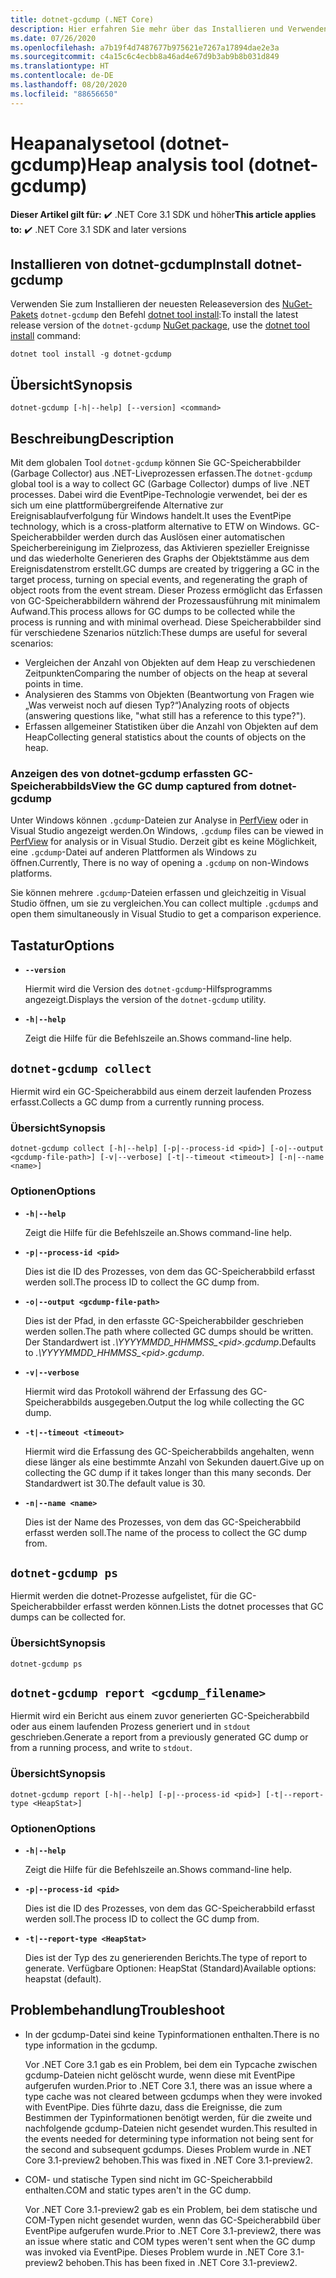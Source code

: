 ```yaml
---
title: dotnet-gcdump (.NET Core)
description: Hier erfahren Sie mehr über das Installieren und Verwenden des Befehlszeilentools „dotnet-gcdump“.
ms.date: 07/26/2020
ms.openlocfilehash: a7b19f4d7487677b975621e7267a17894dae2e3a
ms.sourcegitcommit: c4a15c6c4ecbb8a46ad4e67d9b3ab9b8b031d849
ms.translationtype: HT
ms.contentlocale: de-DE
ms.lasthandoff: 08/20/2020
ms.locfileid: "88656650"
---
```

# <a name="heap-analysis-tool-dotnet-gcdump"></a><span data-ttu-id="c2583-103">Heapanalysetool (dotnet-gcdump)</span><span class="sxs-lookup"><span data-stu-id="c2583-103">Heap analysis tool (dotnet-gcdump)</span></span>

<span data-ttu-id="c2583-104">**Dieser Artikel gilt für:** ✔️ .NET Core 3.1 SDK und höher</span><span class="sxs-lookup"><span data-stu-id="c2583-104">**This article applies to:** ✔️ .NET Core 3.1 SDK and later versions</span></span>

## <a name="install-dotnet-gcdump"></a><span data-ttu-id="c2583-105">Installieren von dotnet-gcdump</span><span class="sxs-lookup"><span data-stu-id="c2583-105">Install dotnet-gcdump</span></span>

<span data-ttu-id="c2583-106">Verwenden Sie zum Installieren der neuesten Releaseversion des [NuGet-Pakets](https://www.nuget.org/packages/dotnet-gcdump) `dotnet-gcdump` den Befehl [dotnet tool install](../tools/dotnet-tool-install.md):</span><span class="sxs-lookup"><span data-stu-id="c2583-106">To install the latest release version of the `dotnet-gcdump` [NuGet package](https://www.nuget.org/packages/dotnet-gcdump), use the [dotnet tool install](../tools/dotnet-tool-install.md) command:</span></span>

```dotnetcli
dotnet tool install -g dotnet-gcdump
```

## <a name="synopsis"></a><span data-ttu-id="c2583-107">Übersicht</span><span class="sxs-lookup"><span data-stu-id="c2583-107">Synopsis</span></span>

```console
dotnet-gcdump [-h|--help] [--version] <command>
```

## <a name="description"></a><span data-ttu-id="c2583-108">Beschreibung</span><span class="sxs-lookup"><span data-stu-id="c2583-108">Description</span></span>

<span data-ttu-id="c2583-109">Mit dem globalen Tool `dotnet-gcdump` können Sie GC-Speicherabbilder (Garbage Collector) aus .NET-Liveprozessen erfassen.</span><span class="sxs-lookup"><span data-stu-id="c2583-109">The `dotnet-gcdump` global tool is a way to collect GC (Garbage Collector) dumps of live .NET processes.</span></span> <span data-ttu-id="c2583-110">Dabei wird die EventPipe-Technologie verwendet, bei der es sich um eine plattformübergreifende Alternative zur Ereignisablaufverfolgung für Windows handelt.</span><span class="sxs-lookup"><span data-stu-id="c2583-110">It uses the EventPipe technology, which is a cross-platform alternative to ETW on Windows.</span></span> <span data-ttu-id="c2583-111">GC-Speicherabbilder werden durch das Auslösen einer automatischen Speicherbereinigung im Zielprozess, das Aktivieren spezieller Ereignisse und das wiederholte Generieren des Graphs der Objektstämme aus dem Ereignisdatenstrom erstellt.</span><span class="sxs-lookup"><span data-stu-id="c2583-111">GC dumps are created by triggering a GC in the target process, turning on special events, and regenerating the graph of object roots from the event stream.</span></span> <span data-ttu-id="c2583-112">Dieser Prozess ermöglicht das Erfassen von GC-Speicherabbildern während der Prozessausführung mit minimalem Aufwand.</span><span class="sxs-lookup"><span data-stu-id="c2583-112">This process allows for GC dumps to be collected while the process is running and with minimal overhead.</span></span> <span data-ttu-id="c2583-113">Diese Speicherabbilder sind für verschiedene Szenarios nützlich:</span><span class="sxs-lookup"><span data-stu-id="c2583-113">These dumps are useful for several scenarios:</span></span>

- <span data-ttu-id="c2583-114">Vergleichen der Anzahl von Objekten auf dem Heap zu verschiedenen Zeitpunkten</span><span class="sxs-lookup"><span data-stu-id="c2583-114">Comparing the number of objects on the heap at several points in time.</span></span>
- <span data-ttu-id="c2583-115">Analysieren des Stamms von Objekten (Beantwortung von Fragen wie „Was verweist noch auf diesen Typ?“)</span><span class="sxs-lookup"><span data-stu-id="c2583-115">Analyzing roots of objects (answering questions like, "what still has a reference to this type?").</span></span>
- <span data-ttu-id="c2583-116">Erfassen allgemeiner Statistiken über die Anzahl von Objekten auf dem Heap</span><span class="sxs-lookup"><span data-stu-id="c2583-116">Collecting general statistics about the counts of objects on the heap.</span></span>

### <a name="view-the-gc-dump-captured-from-dotnet-gcdump"></a><span data-ttu-id="c2583-117">Anzeigen des von dotnet-gcdump erfassten GC-Speicherabbilds</span><span class="sxs-lookup"><span data-stu-id="c2583-117">View the GC dump captured from dotnet-gcdump</span></span>

<span data-ttu-id="c2583-118">Unter Windows können `.gcdump`-Dateien zur Analyse in [PerfView](https://github.com/microsoft/perfview) oder in Visual Studio angezeigt werden.</span><span class="sxs-lookup"><span data-stu-id="c2583-118">On Windows, `.gcdump` files can be viewed in [PerfView](https://github.com/microsoft/perfview) for analysis or in Visual Studio.</span></span> <span data-ttu-id="c2583-119">Derzeit gibt es keine Möglichkeit, eine `.gcdump`-Datei auf anderen Plattformen als Windows zu öffnen.</span><span class="sxs-lookup"><span data-stu-id="c2583-119">Currently, There is no way of opening a `.gcdump` on non-Windows platforms.</span></span>

<span data-ttu-id="c2583-120">Sie können mehrere `.gcdump`-Dateien erfassen und gleichzeitig in Visual Studio öffnen, um sie zu vergleichen.</span><span class="sxs-lookup"><span data-stu-id="c2583-120">You can collect multiple `.gcdump`s and open them simultaneously in Visual Studio to get a comparison experience.</span></span>

## <a name="options"></a><span data-ttu-id="c2583-121">Tastatur</span><span class="sxs-lookup"><span data-stu-id="c2583-121">Options</span></span>

- **`--version`**

  <span data-ttu-id="c2583-122">Hiermit wird die Version des `dotnet-gcdump`-Hilfsprogramms angezeigt.</span><span class="sxs-lookup"><span data-stu-id="c2583-122">Displays the version of the `dotnet-gcdump` utility.</span></span>

- **`-h|--help`**

  <span data-ttu-id="c2583-123">Zeigt die Hilfe für die Befehlszeile an.</span><span class="sxs-lookup"><span data-stu-id="c2583-123">Shows command-line help.</span></span>

## `dotnet-gcdump collect`

<span data-ttu-id="c2583-124">Hiermit wird ein GC-Speicherabbild aus einem derzeit laufenden Prozess erfasst.</span><span class="sxs-lookup"><span data-stu-id="c2583-124">Collects a GC dump from a currently running process.</span></span>

### <a name="synopsis"></a><span data-ttu-id="c2583-125">Übersicht</span><span class="sxs-lookup"><span data-stu-id="c2583-125">Synopsis</span></span>

```console
dotnet-gcdump collect [-h|--help] [-p|--process-id <pid>] [-o|--output <gcdump-file-path>] [-v|--verbose] [-t|--timeout <timeout>] [-n|--name <name>]
```

### <a name="options"></a><span data-ttu-id="c2583-126">Optionen</span><span class="sxs-lookup"><span data-stu-id="c2583-126">Options</span></span>

- **`-h|--help`**

  <span data-ttu-id="c2583-127">Zeigt die Hilfe für die Befehlszeile an.</span><span class="sxs-lookup"><span data-stu-id="c2583-127">Shows command-line help.</span></span>

- **`-p|--process-id <pid>`**

  <span data-ttu-id="c2583-128">Dies ist die ID des Prozesses, von dem das GC-Speicherabbild erfasst werden soll.</span><span class="sxs-lookup"><span data-stu-id="c2583-128">The process ID to collect the GC dump from.</span></span>

- **`-o|--output <gcdump-file-path>`**

  <span data-ttu-id="c2583-129">Dies ist der Pfad, in den erfasste GC-Speicherabbilder geschrieben werden sollen.</span><span class="sxs-lookup"><span data-stu-id="c2583-129">The path where collected GC dumps should be written.</span></span> <span data-ttu-id="c2583-130">Der Standardwert ist *.\\YYYYMMDD\_HHMMSS\_\<pid>.gcdump*.</span><span class="sxs-lookup"><span data-stu-id="c2583-130">Defaults to *.\\YYYYMMDD\_HHMMSS\_\<pid>.gcdump*.</span></span>

- **`-v|--verbose`**

  <span data-ttu-id="c2583-131">Hiermit wird das Protokoll während der Erfassung des GC-Speicherabbilds ausgegeben.</span><span class="sxs-lookup"><span data-stu-id="c2583-131">Output the log while collecting the GC dump.</span></span>

- **`-t|--timeout <timeout>`**

  <span data-ttu-id="c2583-132">Hiermit wird die Erfassung des GC-Speicherabbilds angehalten, wenn diese länger als eine bestimmte Anzahl von Sekunden dauert.</span><span class="sxs-lookup"><span data-stu-id="c2583-132">Give up on collecting the GC dump if it takes longer than this many seconds.</span></span> <span data-ttu-id="c2583-133">Der Standardwert ist 30.</span><span class="sxs-lookup"><span data-stu-id="c2583-133">The default value is 30.</span></span>

- **`-n|--name <name>`**

  <span data-ttu-id="c2583-134">Dies ist der Name des Prozesses, von dem das GC-Speicherabbild erfasst werden soll.</span><span class="sxs-lookup"><span data-stu-id="c2583-134">The name of the process to collect the GC dump from.</span></span>

## `dotnet-gcdump ps`

<span data-ttu-id="c2583-135">Hiermit werden die dotnet-Prozesse aufgelistet, für die GC-Speicherabbilder erfasst werden können.</span><span class="sxs-lookup"><span data-stu-id="c2583-135">Lists the dotnet processes that GC dumps can be collected for.</span></span>

### <a name="synopsis"></a><span data-ttu-id="c2583-136">Übersicht</span><span class="sxs-lookup"><span data-stu-id="c2583-136">Synopsis</span></span>

```console
dotnet-gcdump ps
```

## `dotnet-gcdump report <gcdump_filename>`

<span data-ttu-id="c2583-137">Hiermit wird ein Bericht aus einem zuvor generierten GC-Speicherabbild oder aus einem laufenden Prozess generiert und in `stdout` geschrieben.</span><span class="sxs-lookup"><span data-stu-id="c2583-137">Generate a report from a previously generated GC dump or from a running process, and write to `stdout`.</span></span>

### <a name="synopsis"></a><span data-ttu-id="c2583-138">Übersicht</span><span class="sxs-lookup"><span data-stu-id="c2583-138">Synopsis</span></span>

```console
dotnet-gcdump report [-h|--help] [-p|--process-id <pid>] [-t|--report-type <HeapStat>]
```

### <a name="options"></a><span data-ttu-id="c2583-139">Optionen</span><span class="sxs-lookup"><span data-stu-id="c2583-139">Options</span></span>

- **`-h|--help`**

  <span data-ttu-id="c2583-140">Zeigt die Hilfe für die Befehlszeile an.</span><span class="sxs-lookup"><span data-stu-id="c2583-140">Shows command-line help.</span></span>

- **`-p|--process-id <pid>`**

  <span data-ttu-id="c2583-141">Dies ist die ID des Prozesses, von dem das GC-Speicherabbild erfasst werden soll.</span><span class="sxs-lookup"><span data-stu-id="c2583-141">The process ID to collect the GC dump from.</span></span>

- **`-t|--report-type <HeapStat>`**

  <span data-ttu-id="c2583-142">Dies ist der Typ des zu generierenden Berichts.</span><span class="sxs-lookup"><span data-stu-id="c2583-142">The type of report to generate.</span></span> <span data-ttu-id="c2583-143">Verfügbare Optionen: HeapStat (Standard)</span><span class="sxs-lookup"><span data-stu-id="c2583-143">Available options: heapstat (default).</span></span>

## <a name="troubleshoot"></a><span data-ttu-id="c2583-144">Problembehandlung</span><span class="sxs-lookup"><span data-stu-id="c2583-144">Troubleshoot</span></span>

- <span data-ttu-id="c2583-145">In der gcdump-Datei sind keine Typinformationen enthalten.</span><span class="sxs-lookup"><span data-stu-id="c2583-145">There is no type information in the gcdump.</span></span>

   <span data-ttu-id="c2583-146">Vor .NET Core 3.1 gab es ein Problem, bei dem ein Typcache zwischen gcdump-Dateien nicht gelöscht wurde, wenn diese mit EventPipe aufgerufen wurden.</span><span class="sxs-lookup"><span data-stu-id="c2583-146">Prior to .NET Core 3.1, there was an issue where a type cache was not cleared between gcdumps when they were invoked with EventPipe.</span></span> <span data-ttu-id="c2583-147">Dies führte dazu, dass die Ereignisse, die zum Bestimmen der Typinformationen benötigt werden, für die zweite und nachfolgende gcdump-Dateien nicht gesendet wurden.</span><span class="sxs-lookup"><span data-stu-id="c2583-147">This resulted in the events needed for determining type information not being sent for the second and subsequent gcdumps.</span></span> <span data-ttu-id="c2583-148">Dieses Problem wurde in .NET Core 3.1-preview2 behoben.</span><span class="sxs-lookup"><span data-stu-id="c2583-148">This was fixed in .NET Core 3.1-preview2.</span></span>

- <span data-ttu-id="c2583-149">COM- und statische Typen sind nicht im GC-Speicherabbild enthalten.</span><span class="sxs-lookup"><span data-stu-id="c2583-149">COM and static types aren't in the GC dump.</span></span>

   <span data-ttu-id="c2583-150">Vor .NET Core 3.1-preview2 gab es ein Problem, bei dem statische und COM-Typen nicht gesendet wurden, wenn das GC-Speicherabbild über EventPipe aufgerufen wurde.</span><span class="sxs-lookup"><span data-stu-id="c2583-150">Prior to .NET Core 3.1-preview2, there was an issue where static and COM types weren't sent when the GC dump was invoked via EventPipe.</span></span> <span data-ttu-id="c2583-151">Dieses Problem wurde in .NET Core 3.1-preview2 behoben.</span><span class="sxs-lookup"><span data-stu-id="c2583-151">This has been fixed in .NET Core 3.1-preview2.</span></span>
